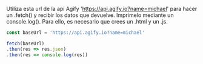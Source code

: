 Utiliza esta url de la api Agify 'https://api.agify.io?name=michael' para hacer un .fetch() y recibir los datos que devuelve. Imprimelo mediante un console.log(). Para ello, es necesario que crees un .html y un .js.


```js
const baseUrl = 'https://api.agify.io?name=michael'

fetch(baseUrl)
.then(res => res.json)
.then(res => console.log(res))
```